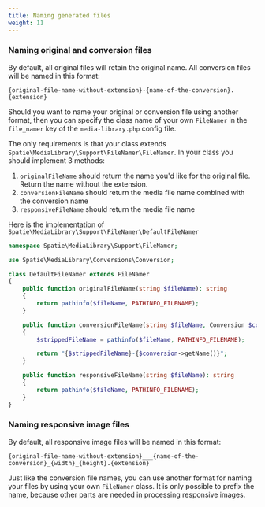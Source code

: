 ```yaml
---
title: Naming generated files
weight: 11
---
```


### Naming original and conversion files


By default, all original files will retain the original name. All conversion files will be named in this format:

```
{original-file-name-without-extension}-{name-of-the-conversion}.{extension}
```

Should you want to name your original or conversion file using another format,
then you can specify the class name of your own `FileNamer` in the `file_namer` key
of the `media-library.php` config file.

The only requirements is that your class extends `Spatie\MediaLibrary\Support\FileNamer\FileNamer`.
In your class you should implement 3 methods:
1. `originalFileName` should return the name you'd like for the original file. Return the name without the extension.
2. `conversionFileName` should return the media file name combined with the conversion name
3. `responsiveFileName` should return the media file name

Here is the implementation of `Spatie\MediaLibrary\Support\FileNamer\DefaultFileNamer`

```php
namespace Spatie\MediaLibrary\Support\FileNamer;

use Spatie\MediaLibrary\Conversions\Conversion;

class DefaultFileNamer extends FileNamer
{
    public function originalFileName(string $fileName): string
    {
        return pathinfo($fileName, PATHINFO_FILENAME);
    }

    public function conversionFileName(string $fileName, Conversion $conversion): string
    {
        $strippedFileName = pathinfo($fileName, PATHINFO_FILENAME);

        return "{$strippedFileName}-{$conversion->getName()}";
    }

    public function responsiveFileName(string $fileName): string
    {
        return pathinfo($fileName, PATHINFO_FILENAME);
    }
}
```

### Naming responsive image files

By default, all responsive image files will be named in this format:

```
{original-file-name-without-extension}___{name-of-the-conversion}_{width}_{height}.{extension}
```

Just like the conversion file names, you can use another format for naming your files
by using your own `FileNamer` class. It is only possible to prefix the name, because other parts are needed in processing responsive images.
